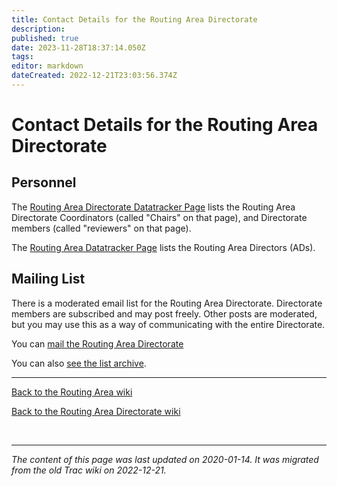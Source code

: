 ```yaml
---
title: Contact Details for the Routing Area Directorate
description: 
published: true
date: 2023-11-28T18:37:14.050Z
tags: 
editor: markdown
dateCreated: 2022-12-21T23:03:56.374Z
---
```


# Contact Details for the Routing Area Directorate 

## Personnel

The [Routing Area Directorate Datatracker Page](https://datatracker.ietf.org/group/rtgdir/about/) lists the Routing Area Directorate Coordinators (called "Chairs" on that page), and Directorate members (called "reviewers" on that page).

The [Routing Area Datatracker Page](https://datatracker.ietf.org/wg/#RTG) lists the Routing Area Directors (ADs). 

## Mailing List 

There is a moderated email list for the Routing Area Directorate. Directorate members are subscribed and may post freely. Other posts are moderated, but you may use this as a way of communicating with the entire Directorate.

You can [mail the Routing Area Directorate](mailto:rtg-dir@ietf.org)

You can also [see the list archive](http://www.ietf.org/mail-archive/web/rtg-dir/current/maillist.html).

----

[Back to the Routing Area wiki](/group/rtg)

[Back to the Routing Area Directorate wiki](/group/rtg/RtgDir)

&nbsp;
&nbsp;
&nbsp;

---

*The content of this page was last updated on 2020-01-14. It was migrated from the old Trac wiki on 2022-12-21.*